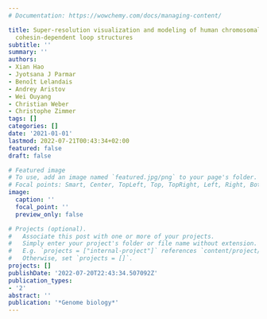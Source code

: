```yaml
---
# Documentation: https://wowchemy.com/docs/managing-content/

title: Super-resolution visualization and modeling of human chromosomal regions reveals
  cohesin-dependent loop structures
subtitle: ''
summary: ''
authors:
- Xian Hao
- Jyotsana J Parmar
- Benoı̂t Lelandais
- Andrey Aristov
- Wei Ouyang
- Christian Weber
- Christophe Zimmer
tags: []
categories: []
date: '2021-01-01'
lastmod: 2022-07-21T00:43:34+02:00
featured: false
draft: false

# Featured image
# To use, add an image named `featured.jpg/png` to your page's folder.
# Focal points: Smart, Center, TopLeft, Top, TopRight, Left, Right, BottomLeft, Bottom, BottomRight.
image:
  caption: ''
  focal_point: ''
  preview_only: false

# Projects (optional).
#   Associate this post with one or more of your projects.
#   Simply enter your project's folder or file name without extension.
#   E.g. `projects = ["internal-project"]` references `content/project/deep-learning/index.md`.
#   Otherwise, set `projects = []`.
projects: []
publishDate: '2022-07-20T22:43:34.507092Z'
publication_types:
- '2'
abstract: ''
publication: '*Genome biology*'
---
```

